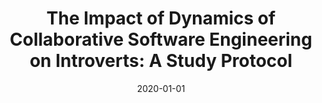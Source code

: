 ---
title: "The Impact of Dynamics of Collaborative Software Engineering on Introverts: A Study Protocol"
collection: publications
category: conferences
permalink: /publication/2020-01-01-The-Impact-of-Dynamics-of-Collaborative-Software-Engineering-on-Introverts-A-Study-Protocol
date: 2020-01-01
venue: 'In Proc. of MSR &apos;20: 17th International Conference on Mining Software Repositories, Seoul, Republic of Korea, 29-30 June, 2020'
paperurl: 'https://doi.org/10.1145/3379597.3387505'
citation: ' Ingrid Nunes,  Christoph Treude,  Fabio Calefato, &quot;The Impact of Dynamics of Collaborative Software Engineering on Introverts: A Study Protocol.&quot; <i>In Proc. of MSR &apos;20: 17th International Conference on Mining Software Repositories, Seoul, Republic of Korea, 29-30 June, 2020</i>, 2020.'
doi: https://doi.org/10.1145/3379597.3387505
---